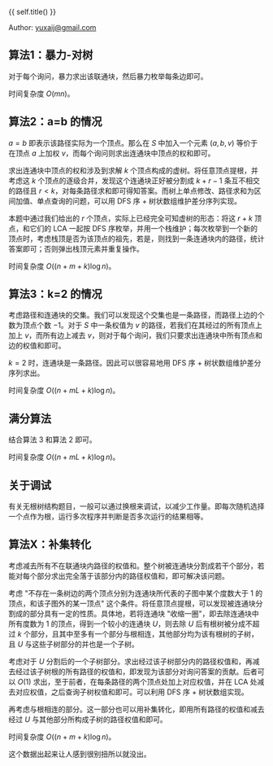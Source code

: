 {{ self.title() }}

Author: yuxaij@gmail.com

## 算法1：暴力-对树

对于每个询问，暴力求出该联通块，然后暴力枚举每条边即可。

时间复杂度 $O(mn)$。

## 算法2：a=b 的情况

$a=b$ 即表示该路径实际为一个顶点。那么在 $S$ 中加入一个元素 $(a, b, v)$ 等价于在顶点 $a$ 上加权 $v$，而每个询问则求出连通块中顶点的权和即可。

求出连通块中顶点的权和涉及到求解 $k$ 个顶点构成的虚树。将任意顶点提根，并考虑这 $k$ 个顶点的逐级合并，发现这个连通块正好被分割成 $k+r-1$ 条互不相交的路径且 $r < k$，对每条路径求和即可得知答案。而树上单点修改、路径求和为区间加值、单点查询的问题，可以用 DFS 序 + 树状数组维护差分序列实现。

本题中通过我们给出的 $r$ 个顶点，实际上已经完全可知虚树的形态：将这 $r+k$ 顶点，和它们的 LCA 一起按 DFS 序枚举，并用一个栈维护；每次枚举到一个新的顶点时，考虑栈顶是否为该顶点的祖先，若是，则找到一条连通块内的路径，统计答案即可；否则弹出栈顶元素并重复操作。

时间复杂度 $O\left(\left(n+m+k\right)\log n\right)$。

## 算法3：k=2 的情况

考虑路径和连通块的交集。我们可以发现这个交集也是一条路径，而路径上边的个数为顶点个数 $-1$。对于 $S$ 中一条权值为 $v$ 的路径，若我们在其经过的所有顶点上加上 $v$，而所有边上减去 $v$，则对于每个询问，我们只要求出连通块中所有顶点和边的权值和即可。

$k=2$ 时，连通块是一条路径。因此可以很容易地用 DFS 序 + 树状数组维护差分序列求出。

时间复杂度 $O\left(\left(n+mL+k\right)\log n\right)$。

## 满分算法

结合算法 3 和算法 2 即可。

时间复杂度 $O\left(\left(n+mL+k\right)\log n\right)$。

## 关于调试

有关无根树结构题目，一般可以通过换根来调试，以减少工作量。即每次随机选择一个点作为根，运行多次程序并判断是否多次运行的结果相等。

## 算法X：补集转化

考虑减去所有不在联通块内路径的权值和。整个树被连通块分割成若干个部分，若能对每个部分求出完全落于该部分内的路径权值和，即可解决该问题。

考虑 "不存在一条树边的两个顶点分别为连通块所代表的子图中某个度数大于 $1$ 的顶点，和该子图外的某一顶点" 这个条件。将任意顶点提根，可以发现被连通块分割成的部分具有一定的性质。具体地，若将连通块 "收缩一圈"，即去除连通块中所有度数为 $1$ 的顶点，得到一个较小的连通块 $U$，则去除 $U$ 后有根树被分成不超过 $k$ 个部分，且其中至多有一个部分与根相连，其他部分均为该有根树的子树，且 $U$ 与这些子树部分的并也是一个子树。

考虑对于 $U$ 分割后的一个子树部分。求出经过该子树部分内的路径权值和，再减去经过该子树根的所有路径的权值和，即发现为该部分对询问答案的贡献。后者可以 $O(1)$ 求出，至于前者，在每条路径的两个顶点处加上对应权值，并在 LCA 处减去对应权值，之后查询子树权值和即可。可以利用 DFS 序 + 树状数组实现。

再考虑与根相连的部分。这一部分也可以用补集转化，即用所有路径的权值和减去经过 $U$ 与其他部分所构成子树的路径权值和即可。

时间复杂度 $O\left(\left(n+m+k\right)\log n\right)$。

这个数据出起来让人感到很别扭所以就没出。
